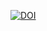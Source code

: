 [![DOI](https://zenodo.org/badge/DOI/10.5281/zenodo.597131.svg)](https://doi.org/10.5281/zenodo.597131)
